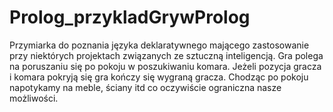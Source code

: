 # Prolog_przykladGrywProlog

Przymiarka do poznania języka deklaratywnego mającego zastosowanie przy niektórych projektach związanych ze sztuczną inteligencją. Gra polega na poruszaniu się po pokoju w poszukiwaniu
komara. Jeżeli pozycja gracza i komara pokryją się gra kończy się wygraną gracza. Chodząc po pokoju napotykamy na meble, ściany itd co oczywiście ograniczna nasze możliwości.
